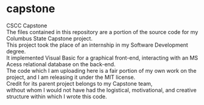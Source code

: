 # capstone
CSCC Capstone\
The files contained in this repository are a portion of the source code for my Columbus State Capstone project.\
This project took the place of an internship in my Software Development degree.\
It implemented Visual Basic for a graphical front-end, interacting with an MS Acess relational database on the back-end.\
The code which I am uploading here is a fair portion of my own work on the project, and I am releasing it under the MIT license.\
Credit for its parent project belongs to my Capstone team, \
without whom I would not have had the logistical, motivational, and creative structure within which I wrote this code.

